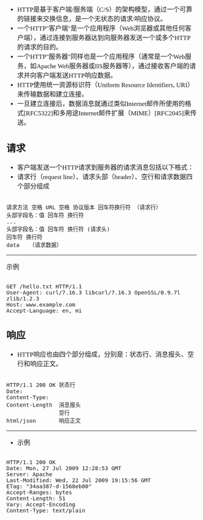 <span  style="font-family: Simsun,serif; font-size: 17px; ">


- HTTP是基于客户端/服务端（C/S）的架构模型，通过一个可靠的链接来交换信息，是一个无状态的请求/响应协议。
- 一个HTTP"客户端"是一个应用程序（Web浏览器或其他任何客户端），通过连接到服务器达到向服务器发送一个或多个HTTP的请求的目的。
- 一个HTTP"服务器"同样也是一个应用程序（通常是一个Web服务，如Apache Web服务器或IIS服务器等），通过接收客户端的请求并向客户端发送HTTP响应数据。
- HTTP使用统一资源标识符（Uniform Resource Identifiers, URI）来传输数据和建立连接。
- 一旦建立连接后，数据消息就通过类似Internet邮件所使用的格式[RFC5322]和多用途Internet邮件扩展（MIME）[RFC2045]来传送。

## 请求

- 客户端发送一个HTTP请求到服务器的请求消息包括以下格式：
- 请求行（request line）、请求头部（header）、空行和请求数据四个部分组成

~~~

请求方法 空格 URL 空格 协议版本 回车符换行符 （请求行）
头部字段名：值 回车符 换行符
...
头部字段名：值 回车符 换行符 (请求头)
回车符 换行符
data   （请求数据）

~~~

---

示例

~~~

GET /hello.txt HTTP/1.1
User-Agent: curl/7.16.3 libcurl/7.16.3 OpenSSL/0.9.7l zlib/1.2.3
Host: www.example.com
Accept-Language: en, mi

~~~

## 响应

- HTTP响应也由四个部分组成，分别是：状态行、消息报头、空行和响应正文。

~~~

HTTP/1.1 200 OK 状态行
Date: 
Content-Type:
Content-Length  消息报头
                空行
html/json       响应正文

~~~

---

- 示例

~~~

HTTP/1.1 200 OK
Date: Mon, 27 Jul 2009 12:28:53 GMT
Server: Apache
Last-Modified: Wed, 22 Jul 2009 19:15:56 GMT
ETag: "34aa387-d-1568eb00"
Accept-Ranges: bytes
Content-Length: 51
Vary: Accept-Encoding
Content-Type: text/plain

~~~

</span>